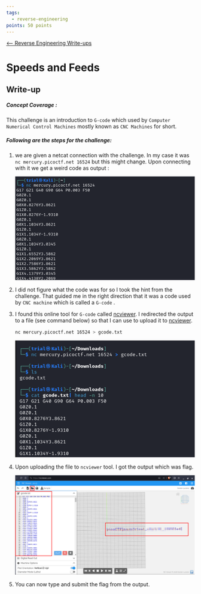```yaml
---
tags:
  - reverse-engineering
points: 50 points
---
```


[<-- Reverse Engineering Write-ups](../writeup-list.md)

# Speeds and Feeds

## Write-up
##### Concept Coverage :
This challenge is an introduction to `G-code` which used by `Computer Numerical Control Machines` mostly known as `CNC Machines` for short. 

##### Following are the steps for the challenge: 
1. we are given a netcat connection with the challenge. In my case it was `nc mercury.picoctf.net 16524` but this might change. Upon connecting with it we get a weird code as output : 
    
    ![netcat-output](./assets/netcat-output.png)
    
2. I did not figure what the code was for so I took the hint from the challenge. That guided me in the right direction that it was a code used by `CNC machine` which is called a `G-code` . 
   
3. I found this online tool for `G-code` called [ncviewer](https://ncviewer.com/). I redirected the output to a file (see command below) so that I can use to upload it to [ncviewer](https://ncviewer.com/). 
   
	```bash
	nc mercury.picoctf.net 16524 > gcode.txt
	```
 
    ![gcode-file](./assets/gcode-file.png)

4. Upon uploading the file to `ncviewer` tool. I got the output which was flag. 
    
    ![ncviewer](./assets/ncviewer.png)
    
5. You can now type and submit the flag from the output. 

